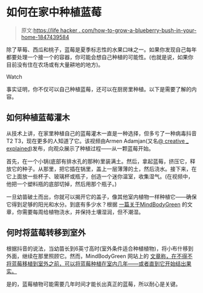 # 如何在家中种植蓝莓

> 原文:[https://life hacker . com/how-to-grow-a-blueberry-bush-in-your-home-1847439584](https://lifehacker.com/how-to-grow-a-blueberry-bush-in-your-home-1847439584)

除了草莓、西瓜和桃子，蓝莓是夏季标志性的水果口味之一。如果你发现自己每年都要处理一个接一个的容器，你可能会想自己种植的可能性。(也就是说，如果你目前没有住在农场或有大量耕地的地方)。

Watch

事实证明，你不仅可以自己种植蓝莓，还可以在厨房里种植。以下是需要了解的内容。

## 如何种植蓝莓灌木

从技术上讲，在家里种植自己的蓝莓灌木一直是一种选择，但多亏了一种病毒抖音T2 T3，现在更多的人知道了它。该视频由Armen Adamjan(又名[@ creative _ explained](https://www.instagram.com/creative_explained/?hl=en))发布，向观众展示了种植过程——从一颗蓝莓开始。

首先，在一个小锅(底部有排水孔的那种)里装满土。然后，拿起蓝莓，挤压它，释放它的种子。从那里，把它插在锅里，盖上一层薄薄的土，然后浇水。接下来，在它上面放一些杯子、玻璃杯或瓶子，创造一个迷你温室，收集湿气。(在视频中，他把一个塑料瓶的底部切掉，然后用那个瓶子。)

一旦幼苗破土而出，你就可以揭开它的盖子，像其他室内植物一样种植它——确保它得到足够的阳光和水分。到底有多少水？根据 [一篇关于MindBodyGreen](https://www.mindbodygreen.com/articles/how-to-grow-blueberry-bush-with-just-single-blueberry) 的文章，你需要每周给植物浇水，并保持土壤湿润，但不潮湿。

## 何时将蓝莓转移到室外

根据抖音的说法，当幼苗长到6英寸高时(室外条件适合种植植物)，将小布什移到外面，继续在那里照顾它。然而，MindBodyGreen 网站上的 [文章称，在不得不将蓝莓移植到室外之前，可以将蓝莓种植在室内几年——或者直到它开始结出果实。](https://www.mindbodygreen.com/articles/how-to-grow-blueberry-bush-with-just-single-blueberry)

是的，蓝莓植物可能需要几年时间才能长出真正的蓝莓，所以耐心是关键。